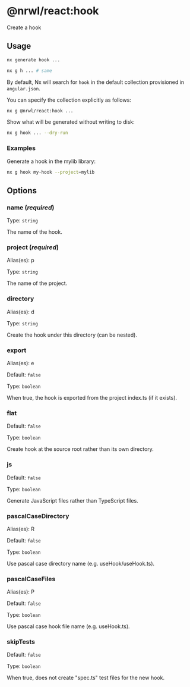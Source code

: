 # @nrwl/react:hook

Create a hook

## Usage

```bash
nx generate hook ...
```

```bash
nx g h ... # same
```

By default, Nx will search for `hook` in the default collection provisioned in `angular.json`.

You can specify the collection explicitly as follows:

```bash
nx g @nrwl/react:hook ...
```

Show what will be generated without writing to disk:

```bash
nx g hook ... --dry-run
```

### Examples

Generate a hook in the mylib library:

```bash
nx g hook my-hook --project=mylib
```

## Options

### name (_**required**_)

Type: `string`

The name of the hook.

### project (_**required**_)

Alias(es): p

Type: `string`

The name of the project.

### directory

Alias(es): d

Type: `string`

Create the hook under this directory (can be nested).

### export

Alias(es): e

Default: `false`

Type: `boolean`

When true, the hook is exported from the project index.ts (if it exists).

### flat

Default: `false`

Type: `boolean`

Create hook at the source root rather than its own directory.

### js

Default: `false`

Type: `boolean`

Generate JavaScript files rather than TypeScript files.

### pascalCaseDirectory

Alias(es): R

Default: `false`

Type: `boolean`

Use pascal case directory name (e.g. useHook/useHook.ts).

### pascalCaseFiles

Alias(es): P

Default: `false`

Type: `boolean`

Use pascal case hook file name (e.g. useHook.ts).

### skipTests

Default: `false`

Type: `boolean`

When true, does not create "spec.ts" test files for the new hook.
